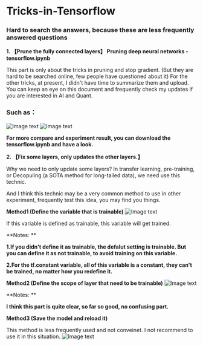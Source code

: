 # Tricks-in-Tensorflow 
### Hard to search the answers, because these are less frequently answered questions

**1.  【Prune the fully connected layers】 Pruning deep neural networks - tensorflow.ipynb**

This part is only about the tricks in pruning and stop gradient. (But they are hard to be searched online, few people have questioned about it) For the other tricks, at present, I didn't have time to summarize them and upload. You can keep an eye on this document and frequently check my updates if you are interested in AI and Quant.

### Such as：
![Image text](https://github.com/ThuAlexFang/Tricks-in-Tensorflow/blob/master/fig/1.PNG)
![Image text](https://github.com/ThuAlexFang/Tricks-in-Tensorflow/blob/master/fig/2.PNG)

**For more compare and experiment result, you can download the tensorflow.ipynb and have a look.**

**2.  【Fix some layers, only updates the other layers.】**

Why we need to only update some layers? In transfer learning, pre-training, or Decopuling (a SOTA method for long-tailed data), we need use this technic. 

And I think this technic may be a very common method to use in other experiment, frequently test this idea, you may find you things.

**Method1 (Define the variable that is trainable)**
![Image text](https://github.com/ThuAlexFang/Tricks-in-Tensorflow/blob/master/fig/3.PNG)

If this variable is defined as trainable, this variable will get trained. 

**Notes: **

**1.If you didn't define it as trainable, the defalut setting is trainable. But you can define it as not trainable, to avoid training on this variable.**

**2.For the tf.constant variable, all of this variable is a constant, they can't be trained, no matter how you redefine it.**

**Method2 (Define the scope of layer that need to be trainable)**
![Image text](https://github.com/ThuAlexFang/Tricks-in-Tensorflow/blob/master/fig/4.PNG)

**Notes: **

**I think this part is quite clear, so far so good, no confusing part.**

**Method3 (Save the model and reload it)**
 
This method is less frequently used and not conveinet. I not recommend to use it in this situation. 
![Image text](https://github.com/ThuAlexFang/Tricks-in-Tensorflow/blob/master/fig/5.PNG)
